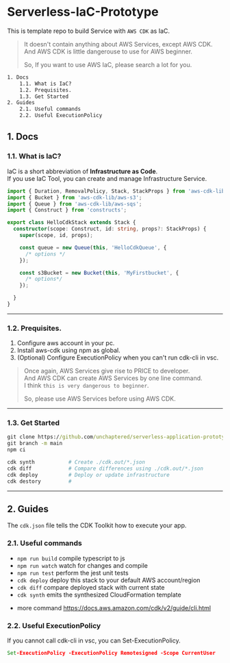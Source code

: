 # Serverless-IaC-Prototype

This is template repo to build Service with `AWS CDK` as IaC.<br>

>It doesn't contain anything about AWS Services, except AWS CDK.<br>
> And AWS CDK is little dangerouse to use for AWS beginner.
> 
> So, If you want to use AWS IaC, please search a lot for you.

```cmd
1. Docs
    1.1. What is IaC?
    1.2. Prequisites.
    1.3. Get Started
2. Guides
    2.1. Useful commands
    2.2. Useful ExecutionPolicy
```

## 1. Docs

### 1.1. What is IaC?

IaC is a short abbreviation of **Infrastructure as Code**.<br>
If you use IaC Tool, you can create and manage Infrastructure Service.

```typescript
import { Duration, RemovalPolicy, Stack, StackProps } from 'aws-cdk-lib';
import { Bucket } from 'aws-cdk-lib/aws-s3';
import { Queue } from 'aws-cdk-lib/aws-sqs';
import { Construct } from 'constructs';

export class HelloCdkStack extends Stack {
  constructor(scope: Construct, id: string, props?: StackProps) {
    super(scope, id, props);

    const queue = new Queue(this, 'HelloCdkQueue', {
      /* options */
    });

    const s3Bucket = new Bucket(this, 'MyFirstbucket', {
      /* options*/
    });

  }
}
```

---

### 1.2. Prequisites.

1. Configure aws account in your pc.
2. Install aws-cdk using npm as global.
3. (Optional) Configure ExecutionPolicy when you can't run cdk-cli in vsc.

> Once again, AWS Services give rise to PRICE to developer. <br>
> And AWS CDK can create AWS Services by one line command. <br>
> I think `this is very dangerous to beginner`.
> 
> So, please use AWS Services before using AWS CDK.

---

### 1.3. Get Started

```cmd
git clone https://github.com/unchaptered/serverless-application-prototype.git
git branch -m main
npm ci
```

```sh
cdk synth           # Create ./cdk.out/*.json
cdk diff            # Compare differences using ./cdk.out/*.json
cdk deploy          # Deploy or update infrastructure
cdk destory         # 
```

---

## 2. Guides

The `cdk.json` file tells the CDK Toolkit how to execute your app.

### 2.1. Useful commands

* `npm run build`   compile typescript to js
* `npm run watch`   watch for changes and compile
* `npm run test`    perform the jest unit tests
* `cdk deploy`      deploy this stack to your default AWS account/region
* `cdk diff`        compare deployed stack with current state
* `cdk synth`       emits the synthesized CloudFormation template

- more command https://docs.aws.amazon.com/cdk/v2/guide/cli.html

### 2.2. Useful ExecutionPolicy

If you cannot call cdk-cli in vsc, you can Set-ExecutionPolicy.

```cmd
Set-ExecutionPolicy -ExecutionPolicy Remotesigned -Scope CurrentUser
```